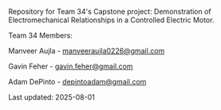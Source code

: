 Repository for Team 34's Capstone project: Demonstration of Electromechanical Relationships in a Controlled Electric Motor.

Team 34 Members:

Manveer Aujla - manveeraujla0226@gmail.com

Gavin Feher - gavin.feher@gmail.com

Adam DePinto - depintoadam@gmail.com

Last updated: 2025-08-01
